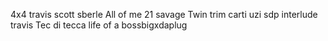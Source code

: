 4x4 travis scott sberle
All of me 21 savage
Twin trim carti uzi
sdp interlude travis
Tec di tecca
life of a bossbigxdaplug